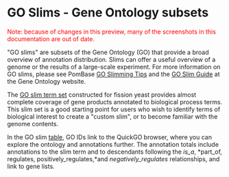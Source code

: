 # GO Slims - Gene Ontology subsets

<div style="color: red">
  Note: because of changes in this preview, many of the screenshots in
  this documentation are out of date.
</div>

"GO slims" are subsets of the Gene Ontology (GO) that provide a broad
overview of annotation distribution. Slims can offer a useful overview
of a genome or the results of a large-scale experiment. For more
information on GO slims, please see PomBase [GO Slimming
Tips](/browse-curation/fission-yeast-go-slimming-tips) and the [GO Slim
Guide](http://www.geneontology.org/GO.slims.shtml) at the Gene Ontology
website.

The [GO slim term set](/browse-curation/fission-yeast-go-slim-terms)
constructed for fission yeast provides almost complete coverage of gene
products annotated to biological process terms. This slim set is a good
starting point for users who wish to identify terms of biological
interest to create a "custom slim", or to become familiar with the
genome contents.

In the GO slim [table](/browse-curation/fission-yeast-go-slim-terms), GO
IDs link to the QuickGO browser, where you can explore the ontology and
annotations further. The annotation totals include annotations to the
slim term and to descendants following the *is\_a*, *part\_of,
regulates, positively\_regulates,*and *negatively\_regulates*
relationships, and link to gene lists.
